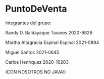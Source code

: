 # PuntoDeVenta

Integrantes del grupo:

Randy D. Baldayaque Tavares 2020-9826

Martha Altagracia Espinal Espinal 2021-0894

Miguel Santos 2021-0645

Carlos Henríquez 2020-10203

(CON NOSOTROS NO JAVA!)
